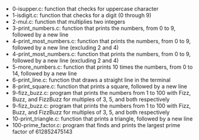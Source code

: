 * 0-isupper.c: function that checks for uppercase character
* 1-isdigit.c: function that checks for a digit (0 through 9)
* 2-mul.c: function that multiplies two integers
* 3-print_numbers.c: function that prints the numbers, from 0 to 9, followed by a new line
* 4-print_most_numbers.c: function that prints the numbers, from 0 to 9, followed by a new line (excluding 2 and 4)
* 4-print_most_numbers.c: function that prints the numbers, from 0 to 9, followed by a new line (excluding 2 and 4)
* 5-more_numbers.c: function that prints 10 times the numbers, from 0 to 14, followed by a new line
* 6-print_line.c: function that draws a straight line in the terminal
* 8-print_square.c: function that prints a square, followed by a new line
* 9-fizz_buzz.c: program that prints the numbers from 1 to 100 with Fizz, Buzz, and FizzBuzz for multiples of 3, 5, and both respectively
* 9-fizz_buzz.c: program that prints the numbers from 1 to 100 with Fizz, Buzz, and FizzBuzz for multiples of 3, 5, and both respectively
* 10-print_triangle.c: function that prints a triangle, followed by a new line
* 100-prime_factor.c: program that finds and prints the largest prime factor of 612852475143
